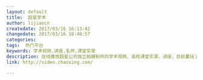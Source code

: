 ```yaml
---
layout: default
title:  超星学术
author: lijiaocn
createdate: 2017/03/16 16:13:42
changedate: 2017/03/16 18:40:57
categories:
tags:  热门平台
keywords: 学术视频,讲座,名师,课堂实录
description: 在线播放超星公司独立拍摄制作的学术视频、高校课堂实录、讲座，目前囊括了哲学、宗教、社会学、政治、文化科学、文学、艺术、历史等系列，视频13万余集，专题、课程6650门，名师5410位，其中博导4220位，院士203位
link: http://video.chaoxing.com/

---
```

